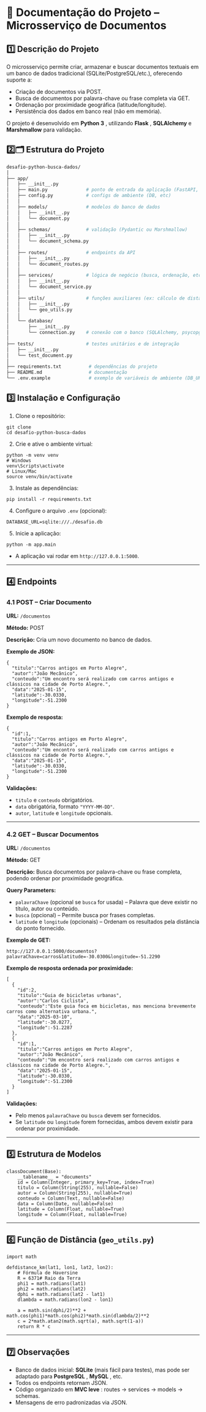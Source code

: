 # 📄 Documentação do Projeto – Microsserviço de Documentos

## 1️⃣ Descrição do Projeto

O microsserviço permite criar, armazenar e buscar documentos textuais em um banco de dados tradicional (SQLite/PostgreSQL/etc.), oferecendo suporte a:

* Criação de documentos via POST.
* Busca de documentos por palavra-chave ou frase completa via GET.
* Ordenação por proximidade geográfica (latitude/longitude).
* Persistência dos dados em banco real (não em memória).

O projeto é desenvolvido em  **Python 3** , utilizando  **Flask** , **SQLAlchemy** e **Marshmallow** para validação.

## 2️⃣🗂️ Estrutura do Projeto

```bash
desafio-python-busca-dados/
│
├── app/
│   ├── __init__.py
│   ├── main.py              # ponto de entrada da aplicação (FastAPI, Flask, etc)
│   ├── config.py            # configs de ambiente (DB, etc)
│   │
│   ├── models/              # modelos do banco de dados
│   │   ├── __init__.py
│   │   └── document.py
│   │
│   ├── schemas/             # validação (Pydantic ou Marshmallow)
│   │   ├── __init__.py
│   │   └── document_schema.py
│   │
│   ├── routes/              # endpoints da API
│   │   ├── __init__.py
│   │   └── document_routes.py
│   │
│   ├── services/            # lógica de negócio (busca, ordenação, etc)
│   │   ├── __init__.py
│   │   └── document_service.py
│   │
│   ├── utils/               # funções auxiliares (ex: cálculo de distância)
│   │   ├── __init__.py
│   │   └── geo_utils.py
│   │
│   └── database/
│       ├── __init__.py
│       └── connection.py    # conexão com o banco (SQLAlchemy, psycopg, etc)
│
├── tests/                   # testes unitários e de integração
│   ├── __init__.py
│   └── test_document.py
│
├── requirements.txt          # dependências do projeto
├── README.md                 # documentação
└── .env.example              # exemplo de variáveis de ambiente (DB_URL, etc)
```


## 3️⃣ Instalação e Configuração

1. Clone o repositório:

<pre class="overflow-visible!" data-start="1584" data-end="1656"><div class="contain-inline-size rounded-2xl relative bg-token-sidebar-surface-primary"><div class="sticky top-9"><div class="absolute end-0 bottom-0 flex h-9 items-center pe-2"><div class="bg-token-bg-elevated-secondary text-token-text-secondary flex items-center gap-4 rounded-sm px-2 font-sans text-xs"></div></div></div><div class="overflow-y-auto p-4" dir="ltr"><code class="whitespace-pre! language-bash"><span><span>git </span><span>clone</span><span> <URL_DO_REPOSITORIO>
</span><span>cd</span><span> desafio-python-busca-dados
</span></span></code></div></div></pre>

2. Crie e ative o ambiente virtual:

<pre class="overflow-visible!" data-start="1694" data-end="1794"><div class="contain-inline-size rounded-2xl relative bg-token-sidebar-surface-primary"><div class="sticky top-9"><div class="absolute end-0 bottom-0 flex h-9 items-center pe-2"><div class="bg-token-bg-elevated-secondary text-token-text-secondary flex items-center gap-4 rounded-sm px-2 font-sans text-xs"></div></div></div><div class="overflow-y-auto p-4" dir="ltr"><code class="whitespace-pre! language-bash"><span><span>python -m venv venv
</span><span># Windows</span><span>
venv\Scripts\activate
</span><span># Linux/Mac</span><span>
</span><span>source</span><span> venv/bin/activate
</span></span></code></div></div></pre>

3. Instale as dependências:

<pre class="overflow-visible!" data-start="1824" data-end="1867"><div class="contain-inline-size rounded-2xl relative bg-token-sidebar-surface-primary"><div class="sticky top-9"><div class="absolute end-0 bottom-0 flex h-9 items-center pe-2"><div class="bg-token-bg-elevated-secondary text-token-text-secondary flex items-center gap-4 rounded-sm px-2 font-sans text-xs"></div></div></div><div class="overflow-y-auto p-4" dir="ltr"><code class="whitespace-pre! language-bash"><span><span>pip install -r requirements.txt
</span></span></code></div></div></pre>

4. Configure o arquivo `.env` (opcional):

<pre class="overflow-visible!" data-start="1911" data-end="1954"><div class="contain-inline-size rounded-2xl relative bg-token-sidebar-surface-primary"><div class="sticky top-9"><div class="absolute end-0 bottom-0 flex h-9 items-center pe-2"><div class="bg-token-bg-elevated-secondary text-token-text-secondary flex items-center gap-4 rounded-sm px-2 font-sans text-xs"></div></div></div><div class="overflow-y-auto p-4" dir="ltr"><code class="whitespace-pre!"><span><span>DATABASE_URL</span><span>=sqlite:///./desafio.db
</span></span></code></div></div></pre>

5. Inicie a aplicação:

<pre class="overflow-visible!" data-start="1979" data-end="2009"><div class="contain-inline-size rounded-2xl relative bg-token-sidebar-surface-primary"><div class="sticky top-9"><div class="absolute end-0 bottom-0 flex h-9 items-center pe-2"><div class="bg-token-bg-elevated-secondary text-token-text-secondary flex items-center gap-4 rounded-sm px-2 font-sans text-xs"></div></div></div><div class="overflow-y-auto p-4" dir="ltr"><code class="whitespace-pre! language-bash"><span><span>python -m app.main
</span></span></code></div></div></pre>

* A aplicação vai rodar em `http://127.0.0.1:5000`.

---

## 4️⃣ Endpoints

### 4.1 POST – Criar Documento

**URL:** `/documentos`

**Método:** POST

**Descrição:** Cria um novo documento no banco de dados.

**Exemplo de JSON:**

<pre class="overflow-visible!" data-start="2243" data-end="2506"><div class="contain-inline-size rounded-2xl relative bg-token-sidebar-surface-primary"><div class="sticky top-9"><div class="absolute end-0 bottom-0 flex h-9 items-center pe-2"><div class="bg-token-bg-elevated-secondary text-token-text-secondary flex items-center gap-4 rounded-sm px-2 font-sans text-xs"></div></div></div><div class="overflow-y-auto p-4" dir="ltr"><code class="whitespace-pre! language-json"><span><span>{</span><span>
  </span><span>"titulo"</span><span>:</span><span></span><span>"Carros antigos em Porto Alegre"</span><span>,</span><span>
  </span><span>"autor"</span><span>:</span><span></span><span>"João Mecânico"</span><span>,</span><span>
  </span><span>"conteudo"</span><span>:</span><span></span><span>"Um encontro será realizado com carros antigos e clássicos na cidade de Porto Alegre."</span><span>,</span><span>
  </span><span>"data"</span><span>:</span><span></span><span>"2025-01-15"</span><span>,</span><span>
  </span><span>"latitude"</span><span>:</span><span></span><span>-30.0330</span><span>,</span><span>
  </span><span>"longitude"</span><span>:</span><span></span><span>-51.2300</span><span>
</span><span>}</span><span>
</span></span></code></div></div></pre>

**Exemplo de resposta:**

<pre class="overflow-visible!" data-start="2533" data-end="2807"><div class="contain-inline-size rounded-2xl relative bg-token-sidebar-surface-primary"><div class="sticky top-9"><div class="absolute end-0 bottom-0 flex h-9 items-center pe-2"><div class="bg-token-bg-elevated-secondary text-token-text-secondary flex items-center gap-4 rounded-sm px-2 font-sans text-xs"></div></div></div><div class="overflow-y-auto p-4" dir="ltr"><code class="whitespace-pre! language-json"><span><span>{</span><span>
  </span><span>"id"</span><span>:</span><span></span><span>1</span><span>,</span><span>
  </span><span>"titulo"</span><span>:</span><span></span><span>"Carros antigos em Porto Alegre"</span><span>,</span><span>
  </span><span>"autor"</span><span>:</span><span></span><span>"João Mecânico"</span><span>,</span><span>
  </span><span>"conteudo"</span><span>:</span><span></span><span>"Um encontro será realizado com carros antigos e clássicos na cidade de Porto Alegre."</span><span>,</span><span>
  </span><span>"data"</span><span>:</span><span></span><span>"2025-01-15"</span><span>,</span><span>
  </span><span>"latitude"</span><span>:</span><span></span><span>-30.0330</span><span>,</span><span>
  </span><span>"longitude"</span><span>:</span><span></span><span>-51.2300</span><span>
</span><span>}</span><span>
</span></span></code></div></div></pre>

**Validações:**

* `titulo` e `conteudo` obrigatórios.
* `data` obrigatória, formato `"YYYY-MM-DD"`.
* `autor`, `latitude` e `longitude` opcionais.

---

### 4.2 GET – Buscar Documentos

**URL:** `/documentos`

**Método:** GET

**Descrição:** Busca documentos por palavra-chave ou frase completa, podendo ordenar por proximidade geográfica.

**Query Parameters:**

* `palavraChave` (opcional se `busca` for usada) – Palavra que deve existir no título, autor ou conteúdo.
* `busca` (opcional) – Permite busca por frases completas.
* `latitude` e `longitude` (opcionais) – Ordenam os resultados pela distância do ponto fornecido.

**Exemplo de GET:**

<pre class="overflow-visible!" data-start="3463" data-end="3560"><div class="contain-inline-size rounded-2xl relative bg-token-sidebar-surface-primary"><div class="sticky top-9"><div class="absolute end-0 bottom-0 flex h-9 items-center pe-2"><div class="bg-token-bg-elevated-secondary text-token-text-secondary flex items-center gap-4 rounded-sm px-2 font-sans text-xs"></div></div></div><div class="overflow-y-auto p-4" dir="ltr"><code class="whitespace-pre!"><span><span>http:</span><span>//127.0.0.1:5000/documentos?palavraChave=carros&latitude=-30.0300&longitude=-51.2290</span><span>
</span></span></code></div></div></pre>

**Exemplo de resposta ordenada por proximidade:**

<pre class="overflow-visible!" data-start="3612" data-end="4189"><div class="contain-inline-size rounded-2xl relative bg-token-sidebar-surface-primary"><div class="sticky top-9"><div class="absolute end-0 bottom-0 flex h-9 items-center pe-2"><div class="bg-token-bg-elevated-secondary text-token-text-secondary flex items-center gap-4 rounded-sm px-2 font-sans text-xs"></div></div></div><div class="overflow-y-auto p-4" dir="ltr"><code class="whitespace-pre! language-json"><span><span>[</span><span>
  </span><span>{</span><span>
    </span><span>"id"</span><span>:</span><span></span><span>2</span><span>,</span><span>
    </span><span>"titulo"</span><span>:</span><span></span><span>"Guia de bicicletas urbanas"</span><span>,</span><span>
    </span><span>"autor"</span><span>:</span><span></span><span>"Carlos Ciclista"</span><span>,</span><span>
    </span><span>"conteudo"</span><span>:</span><span></span><span>"Este guia foca em bicicletas, mas menciona brevemente carros como alternativa urbana."</span><span>,</span><span>
    </span><span>"data"</span><span>:</span><span></span><span>"2025-03-10"</span><span>,</span><span>
    </span><span>"latitude"</span><span>:</span><span></span><span>-30.0277</span><span>,</span><span>
    </span><span>"longitude"</span><span>:</span><span></span><span>-51.2287</span><span>
  </span><span>}</span><span>,</span><span>
  </span><span>{</span><span>
    </span><span>"id"</span><span>:</span><span></span><span>1</span><span>,</span><span>
    </span><span>"titulo"</span><span>:</span><span></span><span>"Carros antigos em Porto Alegre"</span><span>,</span><span>
    </span><span>"autor"</span><span>:</span><span></span><span>"João Mecânico"</span><span>,</span><span>
    </span><span>"conteudo"</span><span>:</span><span></span><span>"Um encontro será realizado com carros antigos e clássicos na cidade de Porto Alegre."</span><span>,</span><span>
    </span><span>"data"</span><span>:</span><span></span><span>"2025-01-15"</span><span>,</span><span>
    </span><span>"latitude"</span><span>:</span><span></span><span>-30.0330</span><span>,</span><span>
    </span><span>"longitude"</span><span>:</span><span></span><span>-51.2300</span><span>
  </span><span>}</span><span>
</span><span>]</span><span>
</span></span></code></div></div></pre>

**Validações:**

* Pelo menos `palavraChave` ou `busca` devem ser fornecidos.
* Se `latitude` ou `longitude` forem fornecidas, ambos devem existir para ordenar por proximidade.

---

## 5️⃣ Estrutura de Modelos

<pre class="overflow-visible!" data-start="4402" data-end="4793"><div class="contain-inline-size rounded-2xl relative bg-token-sidebar-surface-primary"><div class="sticky top-9"><div class="absolute end-0 bottom-0 flex h-9 items-center pe-2"><div class="bg-token-bg-elevated-secondary text-token-text-secondary flex items-center gap-4 rounded-sm px-2 font-sans text-xs"></div></div></div><div class="overflow-y-auto p-4" dir="ltr"><code class="whitespace-pre! language-python"><span><span>class</span><span></span><span>Document</span><span>(</span><span>Base</span><span>):
    __tablename__ = </span><span>"documents"</span><span>
    </span><span>id</span><span> = Column(Integer, primary_key=</span><span>True</span><span>, index=</span><span>True</span><span>)
    titulo = Column(String(</span><span>255</span><span>), nullable=</span><span>False</span><span>)
    autor = Column(String(</span><span>255</span><span>), nullable=</span><span>True</span><span>)
    conteudo = Column(Text, nullable=</span><span>False</span><span>)
    data = Column(Date, nullable=</span><span>False</span><span>)
    latitude = Column(Float, nullable=</span><span>True</span><span>)
    longitude = Column(Float, nullable=</span><span>True</span><span>)
</span></span></code></div></div></pre>

---

## 6️⃣ Função de Distância (`geo_utils.py`)

<pre class="overflow-visible!" data-start="4845" data-end="5258"><div class="contain-inline-size rounded-2xl relative bg-token-sidebar-surface-primary"><div class="sticky top-9"><div class="absolute end-0 bottom-0 flex h-9 items-center pe-2"><div class="bg-token-bg-elevated-secondary text-token-text-secondary flex items-center gap-4 rounded-sm px-2 font-sans text-xs"></div></div></div><div class="overflow-y-auto p-4" dir="ltr"><code class="whitespace-pre! language-python"><span><span>import</span><span> math

</span><span>def</span><span></span><span>distance_km</span><span>(</span><span>lat1, lon1, lat2, lon2</span><span>):
    </span><span># Fórmula de Haversine</span><span>
    R = </span><span>6371</span><span></span><span># Raio da Terra</span><span>
    phi1 = math.radians(lat1)
    phi2 = math.radians(lat2)
    dphi = math.radians(lat2 - lat1)
    dlambda = math.radians(lon2 - lon1)

    a = math.sin(dphi/</span><span>2</span><span>)**</span><span>2</span><span> + math.cos(phi1)*math.cos(phi2)*math.sin(dlambda/</span><span>2</span><span>)**</span><span>2</span><span>
    c = </span><span>2</span><span>*math.atan2(math.sqrt(a), math.sqrt(</span><span>1</span><span>-a))
    </span><span>return</span><span> R * c
</span></span></code></div></div></pre>

---

## 7️⃣ Observações

* Banco de dados inicial: **SQLite** (mais fácil para testes), mas pode ser adaptado para  **PostgreSQL** ,  **MySQL** , etc.
* Todos os endpoints retornam JSON.
* Código organizado em  **MVC leve** : routes → services → models → schemas.
* Mensagens de erro padronizadas via JSON.
